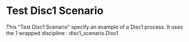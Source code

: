# Test Disc1 Scenario
This "Test Disc1 Scenario" specify an example of a Disc1 process.
It uses the 1 wrapped discipline : disc1_scenario.Disc1
